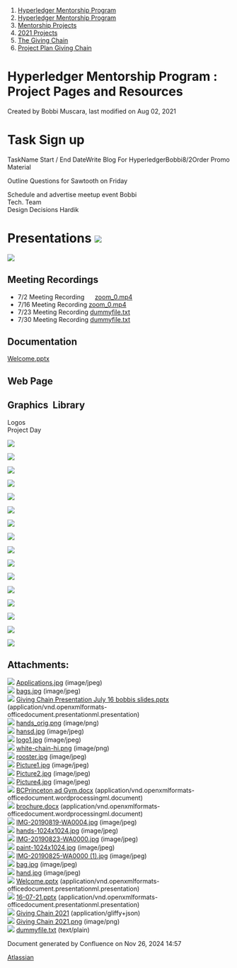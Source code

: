 1. [Hyperledger Mentorship Program](index.html)
2. [Hyperledger Mentorship Program](Hyperledger-Mentorship-Program_21954571.html)
3. [Mentorship Projects](Mentorship-Projects_21954604.html)
4. [2021 Projects](2021-Projects_21964295.html)
5. [The Giving Chain](The-Giving-Chain_21957087.html)
6. [Project Plan Giving Chain](Project-Plan-Giving-Chain_21964753.html)

# Hyperledger Mentorship Program : Project Pages and Resources

Created by Bobbi Muscara, last modified on Aug 02, 2021

# Task Sign up

TaskName Start / End DateWrite Blog For HyperledgerBobbi8/2Order Promo Material

Outline Questions for Sawtooth on Friday

Schedule and advertise meetup event Bobbi  
Tech. Team  
Design Decisions Hardik

# Presentations [![](attachments/thumbnails/21957694/21965000)](attachments/21957694/21965000.pptx)

[![](attachments/thumbnails/21957694/21965111)](attachments/21957694/21965111.pptx)

## Meeting Recordings

- 7/2 Meeting Recording      [zoom\_0.mp4](https://lf-hyperledger.atlassian.net/wiki/download/attachments/18710530/zoom_0.mp4?version=15&modificationDate=1626459416000&api=v2)
- 7/16 Meeting Recording [zoom\_0.mp4](https://lf-hyperledger.atlassian.net/wiki/download/attachments/18710530/zoom_0.mp4?version=15&modificationDate=1626459416000&api=v2)
- 7/23 Meeting Recording [dummyfile.txt](#)
- 7/30 Meeting Recording [dummyfile.txt](#)

## Documentation

[Welcome.pptx](attachments/21957694/21965000.pptx)

## Web Page

## Graphics  Library

Logos  
Project Day

![](attachments/21957694/21965077.jpg?height=250)

![](attachments/21957694/21965074.jpg?height=229)

![](attachments/21957694/21965078.jpg?height=250)

![](attachments/21957694/21965079.jpg?height=250)

![](attachments/21957694/21965073.jpg?height=250)

![](attachments/21957694/21965081.jpg?height=250)

![](attachments/21957694/21965076.png?height=250)

![](attachments/21957694/21965082.jpg?height=250)

![](attachments/21957694/21965080.png?height=250)

![](attachments/21957694/21965083.jpg?height=250)

![](attachments/21957694/21965090.jpg?height=250)

![](attachments/21957694/21965088.jpg?height=250)

![](attachments/21957694/21965086.jpg?height=250)

![](attachments/21957694/21965087.jpg?height=250)

![](attachments/21957694/21965089.jpg?height=250)

![](attachments/21957694/21965091.jpg?height=250)

## Attachments:

![](images/icons/bullet_blue.gif) [Applications.jpg](attachments/21957694/21965073.jpg) (image/jpeg)  
![](images/icons/bullet_blue.gif) [bags.jpg](attachments/21957694/21965074.jpg) (image/jpeg)  
![](images/icons/bullet_blue.gif) [Giving Chain Presentation July 16 bobbis slides.pptx](attachments/21957694/21965075.pptx) (application/vnd.openxmlformats-officedocument.presentationml.presentation)  
![](images/icons/bullet_blue.gif) [hands\_orig.png](attachments/21957694/21965076.png) (image/png)  
![](images/icons/bullet_blue.gif) [hansd.jpg](attachments/21957694/21965077.jpg) (image/jpeg)  
![](images/icons/bullet_blue.gif) [logo1.jpg](attachments/21957694/21965078.jpg) (image/jpeg)  
![](images/icons/bullet_blue.gif) [white-chain-hi.png](attachments/21957694/21965080.png) (image/png)  
![](images/icons/bullet_blue.gif) [rooster.jpg](attachments/21957694/21965079.jpg) (image/jpeg)  
![](images/icons/bullet_blue.gif) [Picture1.jpg](attachments/21957694/21965081.jpg) (image/jpeg)  
![](images/icons/bullet_blue.gif) [Picture2.jpg](attachments/21957694/21965082.jpg) (image/jpeg)  
![](images/icons/bullet_blue.gif) [Picture4.jpg](attachments/21957694/21965083.jpg) (image/jpeg)  
![](images/icons/bullet_blue.gif) [BCPrinceton ad Gym.docx](attachments/21957694/21965084.docx) (application/vnd.openxmlformats-officedocument.wordprocessingml.document)  
![](images/icons/bullet_blue.gif) [brochure.docx](attachments/21957694/21965085.docx) (application/vnd.openxmlformats-officedocument.wordprocessingml.document)  
![](images/icons/bullet_blue.gif) [IMG-20190819-WA0004.jpg](attachments/21957694/21965087.jpg) (image/jpeg)  
![](images/icons/bullet_blue.gif) [hands-1024x1024.jpg](attachments/21957694/21965086.jpg) (image/jpeg)  
![](images/icons/bullet_blue.gif) [IMG-20190823-WA0000.jpg](attachments/21957694/21965088.jpg) (image/jpeg)  
![](images/icons/bullet_blue.gif) [paint-1024x1024.jpg](attachments/21957694/21965090.jpg) (image/jpeg)  
![](images/icons/bullet_blue.gif) [IMG-20190825-WA0000 (1).jpg](attachments/21957694/21965089.jpg) (image/jpeg)  
![](images/icons/bullet_blue.gif) [bag.jpg](attachments/21957694/21965091.jpg) (image/jpeg)  
![](images/icons/bullet_blue.gif) [hand.jpg](attachments/21957694/21965092.jpg) (image/jpeg)  
![](images/icons/bullet_blue.gif) [Welcome.pptx](attachments/21957694/21965000.pptx) (application/vnd.openxmlformats-officedocument.presentationml.presentation)  
![](images/icons/bullet_blue.gif) [16-07-21.pptx](attachments/21957694/21965111.pptx) (application/vnd.openxmlformats-officedocument.presentationml.presentation)  
![](images/icons/bullet_blue.gif) [Giving Chain 2021](attachments/21957694/21965123) (application/gliffy+json)  
![](images/icons/bullet_blue.gif) [Giving Chain 2021.png](attachments/21957694/21965124.png) (image/png)  
![](images/icons/bullet_blue.gif) [dummyfile.txt](attachments/21957694/21965237.txt) (text/plain)

Document generated by Confluence on Nov 26, 2024 14:57

[Atlassian](http://www.atlassian.com/)
